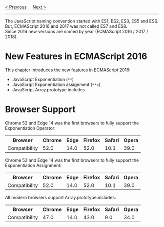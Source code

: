 <a href="/JS/Versions/2015.md">&lt; Previous</a>
&nbsp;&nbsp;&nbsp;
<a href="/JS/Versions/2017.md">Next &gt;</a>
<hr>
The JavaScript naming convention started with ES1, ES2, ES3, ES5 and ES6.
<br>
But, ECMAScript 2016 and 2017 was not called ES7 and ES8.
<br>
Since 2016 new versions are named by year (ECMAScript 2016 / 2017 / 2018).
<h1>New Features in ECMAScript 2016</h1>
This chapter introduces the new features in ECMAScript 2016:
<ul>
  <li>JavaScript Exponentiation (<code>**</code>)</li>
  <li>JavaScript Exponentiation assignment (<code>**=</code>)</li>
  <li>JavaScript Array.prototype.includes</li>
</ul>
<h1>Browser Support</h1>
Chrome 52 and Edge 14 was the first browsers to fully support the Exponentiation Operator:
<table class="ws-table-all notranslate">
  <tr>
    <th>Browser</th>
    <th>Chrome</th>
    <th>Edge</th>
    <th>Firefox</th>
    <th>Safari</th>
    <th>Opera</th>
  </tr>
  <tr>
    <td>Compatibility</td>
    <td>52.0</td>
    <td>14.0</td>
    <td>52.0</td>
    <td>10.1</td>
    <td>39.0</td>
  </tr>
</table>
Chrome 52 and Edge 14 was the first browsers to fully support the Exponentiation Assignment:
<table class="ws-table-all notranslate">
  <tr>
    <th>Browser</th>
    <th>Chrome</th>
    <th>Edge</th>
    <th>Firefox</th>
    <th>Safari</th>
    <th>Opera</th>
  </tr>
  <tr>
    <td>Compatibility</td>
    <td>52.0</td>
    <td>14.0</td>
    <td>52.0</td>
    <td>10.1</td>
    <td>39.0</td>
  </tr>
</table>
All modern browsers support Array.prototype.includes:
<table class="ws-table-all notranslate">
  <tr>
    <th>Browser</th>
    <th>Chrome</th>
    <th>Edge</th>
    <th>Firefox</th>
    <th>Safari</th>
    <th>Opera</th>
  </tr>
  <tr>
    <td>Compatibility</td>
    <td>47.0</td>
    <td>14.0</td>
    <td>43.0</td>
    <td>9.0</td>
    <td>34.0</td>
  </tr>
</table>
